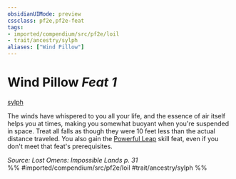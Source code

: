 ```yaml
---
obsidianUIMode: preview
cssclass: pf2e,pf2e-feat
tags:
- imported/compendium/src/pf2e/loil
- trait/ancestry/sylph
aliases: ["Wind Pillow"]
---
```

# Wind Pillow  *Feat 1*  
[sylph](sylph-b2.md)  


The winds have whispered to you all your life, and the essence of air itself helps you at times, making you somewhat buoyant when you're suspended in space. Treat all falls as though they were 10 feet less than the actual distance traveled. You also gain the [Powerful Leap](powerful-leap.md) skill feat, even if you don't meet that feat's prerequisites.

*Source: Lost Omens: Impossible Lands p. 31*  
%% #imported/compendium/src/pf2e/loil #trait/ancestry/sylph %%